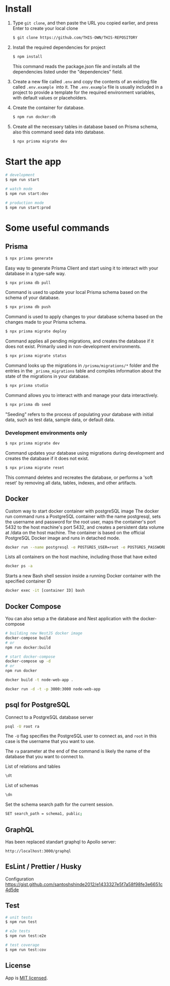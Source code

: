 # Install

1. Type `git clone`, and then paste the URL you copied earlier, and press Enter to create your local clone

    ```bash
    $ git clone https://github.com/THIS-OWN/THIS-REPOSITORY
    ```

2. Install the required dependencies for project

    ```bash
    $ npm install
    ```

    This command reads the package.json file and installs all the dependencies listed under the "dependencies" field.

3. Create a new file called `.env` and copy the contents of an existing file called `.env.example `into it.
   The `.env.example` file is usually included in a project to provide a template for the required environment variables, with default values or placeholders.

4. Create the container for database.

    ```bash
    $ npm run docker:db
    ```

5. Create all the necessary tables in database based on Prisma schema, also this command seed data into database.
    ```bash
    $ npx prisma migrate dev
    ```

# Start the app

```bash
# development
$ npm run start

# watch mode
$ npm run start:dev

# production mode
$ npm run start:prod
```

# Some useful commands

## Prisma

```bash
$ npx prisma generate
```

Easy way to generate Prisma Client and start using it to interact with your database in a type-safe way.

```bash
$ npx prisma db pull
```

Command is used to update your local Prisma schema based on the schema of your database.

```bash
$ npx prisma db push
```

Command is used to apply changes to your database schema based on the changes made to your Prisma schema.

```bash
$ npx prisma migrate deploy
```

Command applies all pending migrations, and creates the database if it does not exist. Primarily used in non-development environments.

```bash
$ npx prisma migrate status
```

Command looks up the migrations in `/prisma/migrations/*` folder and the entries in the `_prisma_migrations` table and compiles information about the state of the migrations in your database.

```bash
$ npx prisma studio
```

Command allows you to interact with and manage your data interactively.

```bash
$ npx prisma db seed
```

"Seeding" refers to the process of populating your database with initial data, such as test data, sample data, or default data.

### Development environments only

```bash
$ npx prisma migrate dev
```

Command updates your database using migrations during development and creates the database if it does not exist.

```bash
$ npx prisma migrate reset
```

This command deletes and recreates the database, or performs a 'soft reset' by removing all data, tables, indexes, and other artifacts.

## Docker

Custom way to start docker container with postgreSQL image
The docker run command runs a PostgreSQL container with the name postgresql, sets the username and password for the root user, maps the container's port 5432 to the host machine's port 5432, and creates a persistent data volume at /data on the host machine. The container is based on the official PostgreSQL Docker image and runs in detached mode.

```bash
docker run --name postgresql -e POSTGRES_USER=root -e POSTGRES_PASSWORD=root -p 5432:5432 -v /data:/var/lib/postgresql/data -d postgres
```

Lists all containers on the host machine, including those that have exited

```bash
docker ps -a
```

Starts a new Bash shell session inside a running Docker container with the specified container ID

```bash
docker exec -it [container ID] bash
```

## Docker Compose

You can also setup a the database and Nest application with the docker-compose

```bash
# building new NestJS docker image
docker-compose build
# or
npm run docker:build

# start docker-compose
docker-compose up -d
# or
npm run docker
```

```bash
docker build -t node-web-app .

docker run -d -t -p 3000:3000 node-web-app
```

## psql for PostgreSQL

Connect to a PostgreSQL database server

```bash
psql -U root ra
```

The `-U` flag specifies the PostgreSQL user to connect as, and `root` in this case is the username that you want to use.

The `ra` parameter at the end of the command is likely the name of the database that you want to connect to.

List of relations and tables

```bash
\dt
```

List of schemas

```bash
\dn
```

Set the schema search path for the current session.

```bash
SET search_path = schema1, public;
```

## GraphQL

Has been replaced standart graphql to Apollo server:

```url
http://localhost:3000/graphql
```

## EsLint / Prettier / Husky

Configuration https://gist.github.com/santoshshinde2012/e1433327e5f7a58f98fe3e6651c4d5de

## Test

```bash
# unit tests
$ npm run test

# e2e tests
$ npm run test:e2e

# test coverage
$ npm run test:cov
```

## License

App is [MIT licensed](LICENSE).
